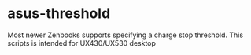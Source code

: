# asus-threshold
Most newer Zenbooks supports specifying a charge stop threshold. This scripts is intended for UX430/UX530 desktop
